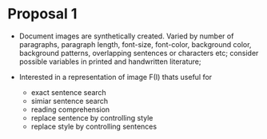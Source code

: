 # Proposal 1


- Document images are synthetically created. Varied by number of paragraphs, paragraph length, 
    font-size, font-color, background color, background patterns, overlapping sentences or
    characters etc; consider possible variables in printed and handwritten literature;

- Interested in a representation of image F(I) thats useful for
    - exact sentence search
    - simiar sentence search
    - reading comprehension
    - replace sentence by controlling style
    - replace style by controlling sentences

